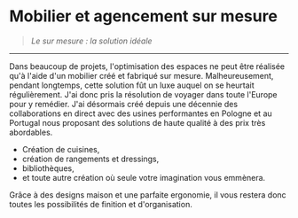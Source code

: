 # Mobilier et agencement sur mesure

> *Le sur mesure : la solution idéale*

---

Dans beaucoup de projets, l'optimisation des espaces ne peut être réalisée qu'à l'aide d'un mobilier créé et fabriqué sur mesure. Malheureusement, pendant longtemps, cette solution fût un luxe auquel on se heurtait régulièrement. J'ai donc pris la résolution de voyager dans toute l'Europe pour y remédier. J'ai désormais créé depuis une décennie des collaborations en direct avec des usines performantes en Pologne et au Portugal nous proposant des solutions de haute qualité à des prix très abordables.

- Création de cuisines,
- création de rangements et dressings,
- bibliothèques,
- et toute autre création où seule votre imagination vous emmènera.
  
Grâce à des designs maison et une parfaite ergonomie, il vous restera donc toutes les possibilités de finition et d'organisation.
